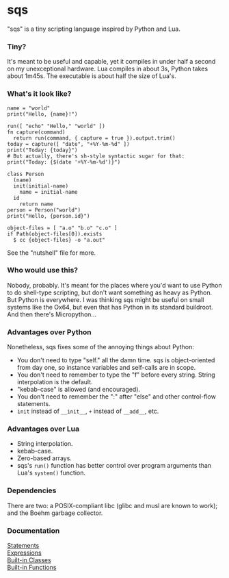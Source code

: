 sqs
====

"sqs" is a tiny scripting language inspired by Python and Lua.


### Tiny?

It's meant to be useful and capable, yet it compiles in under half a second on my unexceptional hardware.  Lua compiles in about 3s, Python takes about 1m45s.  The executable is about half the size of Lua's.


### What's it look like?

```
name = "world"
print("Hello, {name}!")

run([ "echo" "Hello," "world" ])
fn capture(command)
  return run(command, { capture = true }).output.trim()
today = capture([ "date", "+%Y-%m-%d" ])
print("Today: {today}")
# But actually, there's sh-style syntactic sugar for that:
print("Today: {$(date '+%Y-%m-%d')}")

class Person
  (name)
  init(initial-name)
    name = initial-name
  id
    return name
person = Person("world")
print("Hello, {person.id}")

object-files = [ "a.o" "b.o" "c.o" ]
if Path(object-files[0]).exists
  $ cc {object-files} -o "a.out"
```

See the "nutshell" file for more.


### Who would use this?

Nobody, probably.  It's meant for the places where you'd want to use Python to do shell-type scripting, but don't want something as heavy as Python.  But Python is everywhere.  I was thinking sqs might be useful on small systems like the Ox64, but even that has Python in its standard buildroot.  And then there's Micropython...


### Advantages over Python

Nonetheless, sqs fixes some of the annoying things about Python:

- You don't need to type "self." all the damn time.  sqs is object-oriented from day one, so instance variables and self-calls are in scope.
- You don't need to remember to type the "f" before every string.  String interpolation is the default.
- "kebab-case" is allowed (and encouraged).
- You don't need to remember the ":" after "else" and other control-flow statements.
- `init` instead of `__init__`, `+` instead of `__add__`, etc.


### Advantages over Lua

- String interpolation.
- kebab-case.
- Zero-based arrays.
- sqs's `run()` function has better control over program arguments than Lua's `system()` function.


### Dependencies

There are two: a POSIX-compliant libc (glibc and musl are known to work); and the Boehm garbage collector.


### Documentation

[Statements](docs/statements.html)  
[Expressions](docs/expressions.html)  
[Built-in Classes](docs/builtin-classes.html)  
[Built-in Functions](docs/builtin-functions.md)




